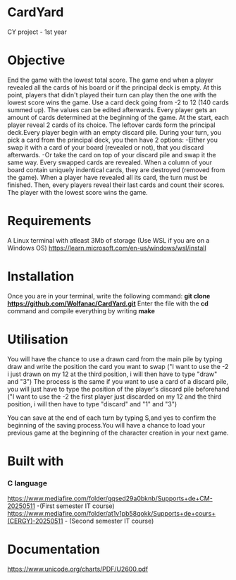 # CardYard
CY project - 1st year

# Objective
End the game with the lowest total score. 
The game end when a player revealed all the cards of his board or if the principal deck is empty. At this point, players that didn't played their turn can play then the one with the lowest score wins the game.
Use a card deck going from -2 to 12 (140 cards summed up). The values can be edited afterwards.
Every player gets an amount of cards determined at the beginning of the game.
At the start, each player reveal 2 cards of its choice.
The leftover cards form the principal deck.Every player begin with an empty discard pile.
During your turn, you pick a card from the principal deck, you then have 2 options:
-Either you swap it with a card of your board (revealed or not), that you discard afterwards.
-Or take the card on top of your discard pile and swap it the same way.
Every swapped cards are revealed.
When a column of your board contain uniquely indentical cards, they are destroyed (removed from the game).
When a player have revealed all its card, the turn must be finished. Then, every players reveal their last cards and count their scores. The player with the lowest score wins the game.


# Requirements
A Linux terminal with atleast 3Mb of storage (Use WSL if you are on a Windows OS)
https://learn.microsoft.com/en-us/windows/wsl/install


# Installation
Once you are in your terminal, write the following command:
**git clone https://github.com/Wolfanac/CardYard.git**
Enter the file with the **cd** command and compile everything by writing **make**

# Utilisation
You will have the chance to use a drawn card from the main pile by typing draw and write the position the card you want to swap ("I want to use the -2 i just drawn on my 12 at the third position, i will then have to type "draw" and "3")
The process is the same if you want to use a card of a discard pile, you will just have to type the position of the player's discard pile beforehand ("I want to use the -2 the first player just discarded on my 12 and the third position, i will then have to type "discard" and "1" and "3")

You can save at the end of each turn by typing S,and yes to confirm the beginning of the saving process.You will have a chance to load your previous game at the beginning of the character creation in your next game.

# Built with
### C language
https://www.mediafire.com/folder/gqsed29a0bknb/Supports+de+CM-20250511 -(First semester IT course)
https://www.mediafire.com/folder/at1v1pb58qokk/Supports+de+cours+(CERGY)-20250511 -  (Second semester IT course)

# Documentation
https://www.unicode.org/charts/PDF/U2600.pdf
